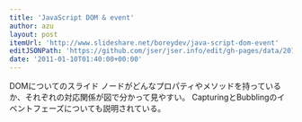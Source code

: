 ```yaml
---
title: 'JavaScript DOM & event'
author: azu
layout: post
itemUrl: 'http://www.slideshare.net/boreydev/java-script-dom-event'
editJSONPath: 'https://github.com/jser/jser.info/edit/gh-pages/data/2011/01/index.json'
date: '2011-01-10T01:40:00+00:00'
---
```

DOMについてのスライド
ノードがどんなプロパティやメソッドを持っているか、それぞれの対応関係が図で分かって見やすい。
CapturingとBubblingのイベントフェーズについても説明されている。
